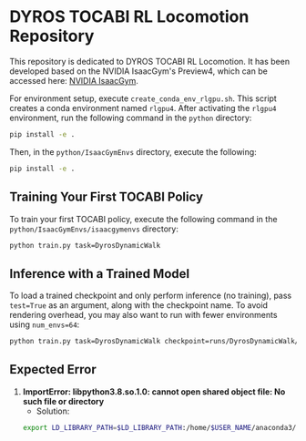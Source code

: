 # DYROS TOCABI RL Locomotion Repository

This repository is dedicated to DYROS TOCABI RL Locomotion. It has been developed based on the NVIDIA IsaacGym's Preview4, which can be accessed here: [NVIDIA IsaacGym](https://github.com/NVIDIA-Omniverse/IsaacGymEnvs).

For environment setup, execute `create_conda_env_rlgpu.sh`. This script creates a conda environment named `rlgpu4`. After activating the `rlgpu4` environment, run the following command in the `python` directory:
```bash
pip install -e .
```
Then, in the `python/IsaacGymEnvs` directory, execute the following:
```bash
pip install -e .
```

## Training Your First TOCABI Policy

To train your first TOCABI policy, execute the following command in the `python/IsaacGymEnvs/isaacgymenvs` directory:
```bash
python train.py task=DyrosDynamicWalk
```

## Inference with a Trained Model

To load a trained checkpoint and only perform inference (no training), pass `test=True` as an argument, along with the checkpoint name. To avoid rendering overhead, you may also want to run with fewer environments using `num_envs=64`:
```bash
python train.py task=DyrosDynamicWalk checkpoint=runs/DyrosDynamicWalk/nn/DyrosDynamicWalk.pth test=True num_envs=64 headless=False
```

## Expected Error

1. **ImportError: libpython3.8.so.1.0: cannot open shared object file: No such file or directory**
   - Solution: 
   ```bash
   export LD_LIBRARY_PATH=$LD_LIBRARY_PATH:/home/$USER_NAME/anaconda3/envs/rlgpu4/lib
   ```